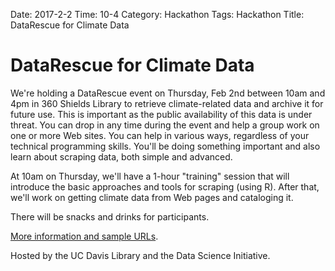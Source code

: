 Date: 2017-2-2
Time: 10-4
Category: Hackathon
Tags: Hackathon
Title: DataRescue for Climate Data

# DataRescue for Climate Data

We're holding a DataRescue event on Thursday, Feb 2nd between 10am and 4pm in 360 Shields Library
to retrieve climate-related data and archive it for future use. This is important as the public availability
of this data is under threat.
You can drop in any time during the event and help a group work on
one or more Web sites.
You can help in various ways, regardless of your technical programming skills.
You'll be doing something important and also learn about scraping data, both simple and advanced.

<p>
At 10am on Thursday, we'll have a 1-hour "training" session that will introduce the basic 
approaches and tools for scraping (using R).
After that, we'll work on getting climate data from Web pages and cataloging it.
</p>
<p>
There will be snacks and drinks for participants.
</p>
<p>
<a href="DataRescueEvent.html">More information and sample URLs</a>.
</p>

<p>
Hosted by the UC Davis Library and the Data Science Initiative.
</p>


